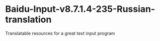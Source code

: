 # Baidu-Input-v8.7.1.4-235-Russian-translation
Translatable resources for a great text input program

